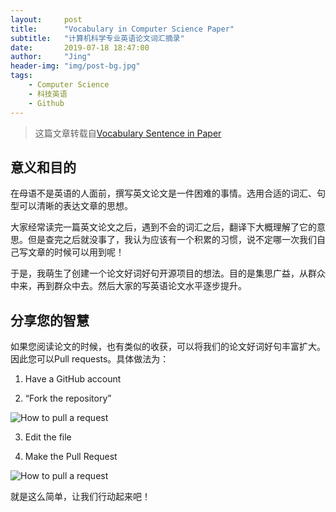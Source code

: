 ```yaml
---
layout:     post
title:      "Vocabulary in Computer Science Paper"
subtitle:   "计算机科学专业英语论文词汇摘录"
date:       2019-07-18 18:47:00
author:     "Jing"
header-img: "img/post-bg.jpg"
tags:
    - Computer Science
    - 科技英语
    - Github
---
```


> 这篇文章转载自[Vocabulary Sentence in Paper](https://github.com/jizhang02/Vocabulary-Sentence-in-Paper)



## 意义和目的

在母语不是英语的人面前，撰写英文论文是一件困难的事情。选用合适的词汇、句型可以清晰的表达文章的思想。

大家经常读完一篇英文论文之后，遇到不会的词汇之后，翻译下大概理解了它的意思。但是查完之后就没事了，我认为应该有一个积累的习惯，说不定哪一次我们自己写文章的时候可以用到呢！

于是，我萌生了创建一个论文好词好句开源项目的想法。目的是集思广益，从群众中来，再到群众中去。然后大家的写英语论文水平逐步提升。

## 分享您的智慧

如果您阅读论文的时候，也有类似的收获，可以将我们的论文好词好句丰富扩大。因此您可以Pull requests。具体做法为：

1. Have a GitHub account

2. “Fork the repository”

![How to pull a request](https://hisham.hm/img/posts/github-fork.png)

3. Edit the file

4. Make the Pull Request

![How to pull a request](https://hisham.hm/img/posts/github-comparepr.png)

就是这么简单，让我们行动起来吧！


